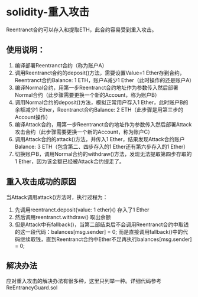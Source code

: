 # solidity-重入攻击

Reentranct合约可以存入和提取ETH，此合约容易受到重入攻击。  
## 使用说明：  
1. 编译部署Reentranct合约（称为账户A）
2. 调用Reentranct合约的deposit()方法，需要设置Value=1 Ether存到合约，Reentranct合约Balance: 1 ETH，账户A减少1 Ether（此时操作的还是账户A）  
3. 编译Normal合约，用第一步Reentranct合约地址作为参数传入然后部署Normal合约（此步骤需要更换一个新的Account，称为账户B）  
4. 调用Normal合约的deposit()方法，模拟正常用户存入1 Ether，此时账户B的余额减少1 Ether，Reentranct合约Balance: 2 ETH（此步骤是用第三步的Account操作）  
5. 编译Attack合约，用第一步Reentranct合约地址作为参数传入然后部署Attack攻击合约（此步骤需要更换一个新的Account，称为账户C）  
6. 调用Attack合约的attack()方法，并传入1 Ether，结果发现Attack合约账户Balance: 3 ETH（包含第二、四步存入的1 Ether还有第六步存入的1 Ether）  
7. 切换账户B，调用Normal合约的withdraw()方法，发现无法提取第四步存取的1 Ether，因为该金额已经被Attack合约提走了。  

## 重入攻击成功的原因
当Attack调用attack()方法时，执行过程为：  
1. 先调用reentranct.deposit{value: 1 ether}() 存入了1 Ether  
2. 然后调用reentranct.withdraw() 取出余额
3. 但是Attack中有fallback()，当第二部结束后不会调用Reentranct合约中取钱的这一段代码：balances[msg.sender] = 0; 而是直接调用fallback()中的代码继续取钱，直到Reentranct合约中Ether不足再执行balances[msg.sender] = 0;

## 解决办法  
应对重入攻击的解决办法有很多种，这里只列举一种。详细代码参考ReEntrancyGuard.sol